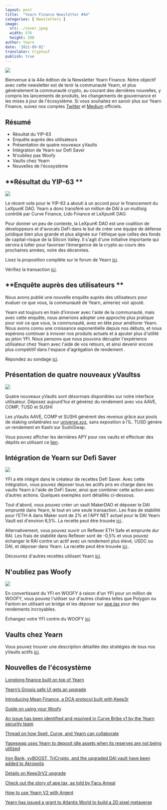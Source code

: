 ```yaml
---
layout: post
title:  "Yearn Finance Newsletter #44"
categories: [ Newsletters ]
image:
  src: ./cover.jpeg
  width: 576
  height: 288
author: Yearn
date: '2021-09-02'
translator: Cryptouf
publish: true
---
```



![](/_posts/_newsletters/Yearn-Finance-Newsletter-44/image1.jpg)

Bienvenue à la 44e édition de la Newsletter Yearn Finance. Notre objectif avec cette newsletter est de tenir la communauté Yearn, et plus généralement la communauté crypto, au courant des dernières nouvelles, y compris les lancements de produits, les changements de gouvernance et les mises à jour de l'écosystème. Si vous souhaitez en savoir plus sur Yearn Finance, suivez nos comptes [Twitter](https://twitter.com/iearnfinance) et [Medium](https://medium.com/iearn) officiels.

## **Résumé**

- Résultat du YIP-63 
- Enquête auprès des utilisateurs 
- Présentation de quatre nouveaux yVaults
- Intégration de Yearn sur Defi Saver
- N'oubliez pas Woofy
- Vaults chez Yearn
- Nouvelles de l'écosystème

## **Résultat du YIP-63 **

![](/_posts/_newsletters/Yearn-Finance-Newsletter-44/image2.jpg)


Le récent vote pour le YIP-63 a abouti à un accord pour le financement du LeXpunK DAO. Yearn a donc transféré un million de DAI à un multisig contrôlé par Curve Finance, Lido Finance et LeXpunK DAO.

Pour donner un peu de contexte, la LeXpunK DAO est une coalition de développeurs et d'avocats DeFi dans le but de créer une équipe de défense juridique bien plus grande et plus alignée sur l'éthique que celles des fonds de capital-risque de la Silicon Valley. Il s'agit d'une initiative importante qui servira à lutter pour favoriser l’émergence de la crypto au cours des prochaines années, voire des décennies.

Lisez la proposition complète sur le forum de Yearn [ici](https://gov.yearn.finance/t/yip-63-fund-builder-first-legal-activism-dao/11280).

Vérifiez la transaction [ici](https://etherscan.io/tx/0x0ec0fc55d6dc51b426a254bf2d6de138b1b9a1c3031f4ab3a7b39439fa004392).



## **Enquête auprès des utilisateurs **


Nous avons publié une nouvelle enquête auprès des utilisateurs pour évaluer ce que vous, la communauté de Yearn, aimeriez voir ajouté.

Yearn est toujours en train d’innover avec l'aide de la communauté, mais avec cette enquête, nous aimerions adopter une approche plus pratique pour voir ce que vous, la communauté, avez en tête pour améliorer Yearn. Nous avons connu une croissance exponentielle depuis nos débuts, et nous espérons continuer à innover nos produits actuels et à ajouter plus d'utilité au jeton YFI. Nous pensons que nous pouvons décupler l'expérience utilisateur chez Yearn avec l'aide de vos retours, et ainsi devenir encore plus compétitif dans l'espace d'agrégation de rendement .

Répondez au sondage [ici](https://yearnfinance.typeform.com/to/ojp3J8gn).



## **Présentation de quatre nouveaux yVaultss**

![](/_posts/_newsletters/Yearn-Finance-Newsletter-44/image3.jpg)

Quatre nouveaux yVaults sont désormais disponibles sur notre interface utilisateur. Déposez aujourd'hui et générez du rendement avec vos AAVE, COMP, TUSD et SUSHI

Les yVaults AAVE, COMP et SUSHI génèrent des revenus grâce aux pools de staking unilatérales sur [universe.xyz](https://universe.xyz/polymorphs), sans exposition à l’IL. TUSD génére un rendement en Kashi sur SushiSwap.

Vous pouvez afficher les dernières APY pour ces vaults et effectuer des dépôts en utilisant ce [lien](https://yearn.finance/vaults).



## **Intégration de Yearn sur Defi Saver**

![](/_posts/_newsletters/Yearn-Finance-Newsletter-44/image4.jpg)


YFI a été intégré dans le créateur de recettes Defi Saver. Avec cette intégration, vous pouvez déposer tous les actifs pris en charge dans les vaults Yearn à l'aide de DeFi Saver, ainsi que combiner cette action avec d’autres actions. Quelques exemples sont détaillés ci-dessous.

Tout d'abord, vous pouvez créer un vault MakerDAO et déposer le DAI emprunté dans Yearn, le tout en une seule transaction. Les frais de stabilité pour l’ETH-A dans Maker sont de 2% et l'APY NET actuel pour le DAI Yearn Vault est d'environ 6,5%. La recette peut être trouvée [ici](https://app.defisaver.com/recipes/create?recipe=V3JhcEV0aEFjdGlvbiwyMDtSZWZsZXhlck9wZW5TYWZlQWN0aW9uLEVUSC1BO1JlZmxleGVyU3VwcGx5QWN0aW9uLCQyLHJlY2lwZSxBbGwgYXZhaWxhYmxlO1JlZmxleGVyR2VuZXJhdGVBY3Rpb24sJDIsNjY2NixyZWNpcGU7U2VsbEFjdGlvbiwweDAzYWI0NTg2MzQ5MTBhYWQyMGVmNWYxYzhlZTk2ZjFkNmFjNTQ5MTkscmVjaXBlLDY2NjYsMHhBMGI4Njk5MWM2MjE4YjM2YzFkMTlENGEyZTlFYjBjRTM2MDZlQjQ4LHJlY2lwZSwxO1llYXJuU3VwcGx5QWN0aW9uLDB4QTBiODY5OTFjNjIxOGIzNmMxZDE5RDRhMmU5RWIwY0UzNjA2ZUI0OCxyZWNpcGUsQWxsIGF2YWlsYWJsZSx3YWxsZXQ%3D)..

Alternativement, vous pouvez ouvrir un Reflexer ETH Safe et emprunte dur RAI. Les frais de stabilité dans Reflexer sont de -0,5% et vous pouvez échanger le RAI contre un actif avec un rendement plus élevé, USDC ou DAI, et déposer dans Yearn. La recette peut être trouvée [ici](https://app.defisaver.com/recipes/create?recipe=V3JhcEV0aEFjdGlvbiwyMDtSZWZsZXhlck9wZW5TYWZlQWN0aW9uLEVUSC1BO1JlZmxleGVyU3VwcGx5QWN0aW9uLCQyLHJlY2lwZSxBbGwgYXZhaWxhYmxlO1JlZmxleGVyR2VuZXJhdGVBY3Rpb24sJDIsNjY2NixyZWNpcGU7U2VsbEFjdGlvbiwweDAzYWI0NTg2MzQ5MTBhYWQyMGVmNWYxYzhlZTk2ZjFkNmFjNTQ5MTkscmVjaXBlLDY2NjYsMHhBMGI4Njk5MWM2MjE4YjM2YzFkMTlENGEyZTlFYjBjRTM2MDZlQjQ4LHJlY2lwZSwxO1llYXJuU3VwcGx5QWN0aW9uLDB4QTBiODY5OTFjNjIxOGIzNmMxZDE5RDRhMmU5RWIwY0UzNjA2ZUI0OCxyZWNpcGUsQWxsIGF2YWlsYWJsZSx3YWxsZXQ%3D)..

Découvrez d'autres recettes utilisant Yearn [ici](https://app.defisaver.com/).



## **N'oubliez pas Woofy**

![](/_posts/_newsletters/Yearn-Finance-Newsletter-44/image5.jpg)

En convertissant du YFI en WOOFY à raison d'un YFI pour un million de WOOFY, vous pouvez l'utiliser sur d'autres chaînes telles que Polygon ou Fantom en utilisant un bridge et les déposer sur [ape.tax](https://ape.tax/) pour des rendements incroyables.

Échangez votre YFI contre du WOOFY [ici](https://woofy.finance/).


## Vaults chez Yearn

Vous pouvez trouver une description détaillée des stratégies de tous nos yVaults actifs [ici](https://medium.com/yearn-state-of-the-vaults/the-vaults-at-yearn-9237905ffed3).


## Nouvelles de l'écosystème

[Longlong finance built on top of Yearn](https://twitter.com/longlongfinance/status/1424889905877069826)

[Yearn’s Gnosis safe UI gets an upgrade](https://twitter.com/seanmacaonghais/status/1427229450773618695?s=21)

[Introducing Mean Finance, a DCA protocol built with Keep3r](https://twitter.com/mean_fi/status/1422947694444785666?s=21)

[Guide on using your Woofy ](https://twitter.com/cryptannews/status/1426489521911177217?s=21)

[An issue has been identified and resolved in Curve Bribe v1 by the Yearn security team](https://twitter.com/bantg/status/1426629982328180737?s=21)

[Thread on how Spell, Curve, and Yearn can collaborate](https://twitter.com/danielesesta/status/1426547097415913476?s=21)

[Yapeswap uses Yearn to deposit idle assets when its reserves are not being utilized](https://twitter.com/yapeswap/status/1427270229839605761)

[Iron Bank, yvBOOST, TriCrypto, and the upgraded DAI vault have been added to Akropolis](https://twitter.com/akropolisio/status/1427258414229442563)

[Details on Keep3rV2 upgrade](https://twitter.com/AndreCronjeTech/status/1429021091218006023)

[Check out the story of ape.tax, as told by Facu Ameal](https://twitter.com/fameal/status/1428382076064174080?s=20)

[How to use Yearn V2 with Argent](https://twitter.com/argentHQ/status/1431205382865760257)

[Yearn has issued a grant to Atlantis World to build a 2D pixel metaverse](https://twitter.com/iearnfinance/status/1432387438014435332)
